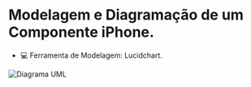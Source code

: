 # Modelagem e Diagramação de um Componente iPhone.
- 💻 Ferramenta de Modelagem: Lucidchart.

![Diagrama UML](https://i.pinimg.com/originals/0e/94/45/0e944550da8bb7462a539e5aa0aacafd.png)
